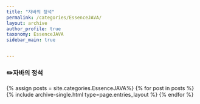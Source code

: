 ```yaml
---
title: "자바의 정석"
permalink: /categories/EssenceJAVA/
layout: archive
author_profile: true
taxonomy: EssenceJAVA
sidebar_main: true


---
```


### ✏️자바의 정석

{% assign posts = site.categories.EssenceJAVA%}
{% for post in posts %} {% include archive-single.html type=page.entries_layout %} {% endfor %}

